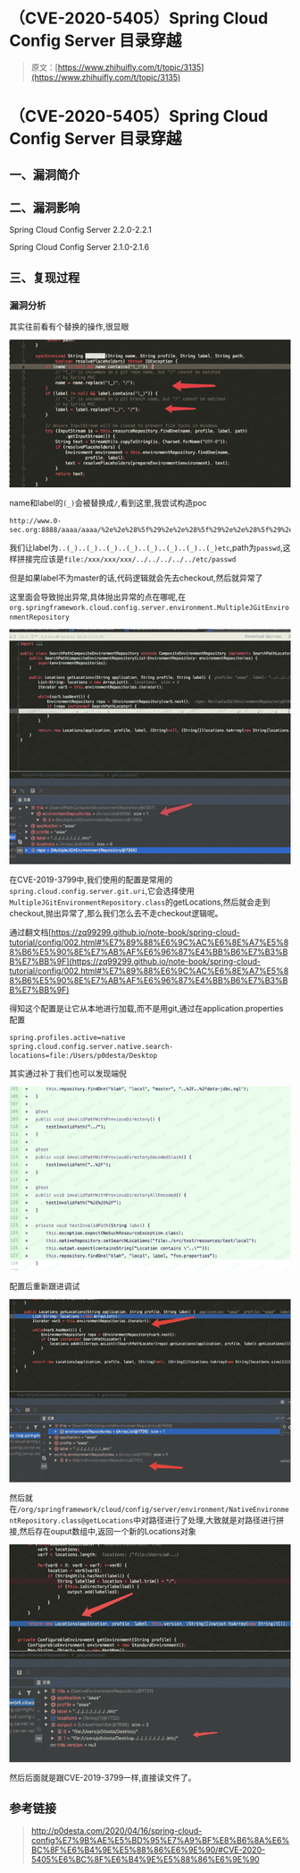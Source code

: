# （CVE-2020-5405）Spring Cloud Config Server 目录穿越

> 原文：[https://www.zhihuifly.com/t/topic/3135](https://www.zhihuifly.com/t/topic/3135)

# （CVE-2020-5405）Spring Cloud Config Server 目录穿越

## 一、漏洞简介

## 二、漏洞影响

Spring Cloud Config Server 2.2.0-2.2.1

Spring Cloud Config Server 2.1.0-2.1.6

## 三、复现过程

### 漏洞分析

其实往前看有个替换的操作,很显眼

![image](img/ff63c242661e7cc855bd766651f33ebc.png)

name和label的`(_)`会被替换成`/`,看到这里,我尝试构造poc

```
http://www.0-sec.org:8888/aaaa/aaaa/%2e%2e%28%5f%29%2e%2e%28%5f%29%2e%2e%28%5f%29%2e%2e%28%5f%29%2e%2e%28%5f%29%2e%2e%28%5f%29%2e%2e%28%5f%29%2e%2e%28%5f%29%65%74%63/passwd 
```

我们让label为`..(_)..(_)..(_)..(_)..(_)..(_)..(_)..(_)etc`,path为`passwd`,这样拼接完应该是`file:/xxx/xxx/xxx/../../../../../etc/passwd`

但是如果label不为master的话,代码逻辑就会先去checkout,然后就异常了

这里面会导致抛出异常,具体抛出异常的点在哪呢,在`org.springframework.cloud.config.server.environment.MultipleJGitEnvironmentRepository`

![image](img/11bc7f7e15de5754d93db1f8f90051d6.png)

在CVE-2019-3799中,我们使用的配置是常用的`spring.cloud.config.server.git.uri`,它会选择使用`MultipleJGitEnvironmentRepository.class`的getLocations,然后就会走到checkout,抛出异常了,那么我们怎么去不走checkout逻辑呢。

通过翻文档[https://zq99299.github.io/note-book/spring-cloud-tutorial/config/002.html#%E7%89%88%E6%9C%AC%E6%8E%A7%E5%88%B6%E5%90%8E%E7%AB%AF%E6%96%87%E4%BB%B6%E7%B3%BB%E7%BB%9F](https://zq99299.github.io/note-book/spring-cloud-tutorial/config/002.html#%E7%89%88%E6%9C%AC%E6%8E%A7%E5%88%B6%E5%90%8E%E7%AB%AF%E6%96%87%E4%BB%B6%E7%B3%BB%E7%BB%9F)

得知这个配置是让它从本地进行加载,而不是用git,通过在application.properties配置

```
spring.profiles.active=native
spring.cloud.config.server.native.search-locations=file:/Users/p0desta/Desktop 
```

其实通过补丁我们也可以发现端倪

![image](img/7eb7c982c8007d1c36c313017940fd11.png)

配置后重新跟进调试

![image](img/b2cd24df341ea95724180a920cb8003f.png)

然后就在`/org/springframework/cloud/config/server/environment/NativeEnvironmentRepository.class@getLocations`中对路径进行了处理,大致就是对路径进行拼接,然后存在ouput数组中,返回一个新的Locations对象

![image](img/a1102bc6f2f0760efade82653fc34c6d.png)

然后后面就是跟CVE-2019-3799一样,直接读文件了。

## 参考链接

> http://p0desta.com/2020/04/16/spring-cloud-config%E7%9B%AE%E5%BD%95%E7%A9%BF%E8%B6%8A%E6%BC%8F%E6%B4%9E%E5%88%86%E6%9E%90/#CVE-2020-5405%E6%BC%8F%E6%B4%9E%E5%88%86%E6%9E%90